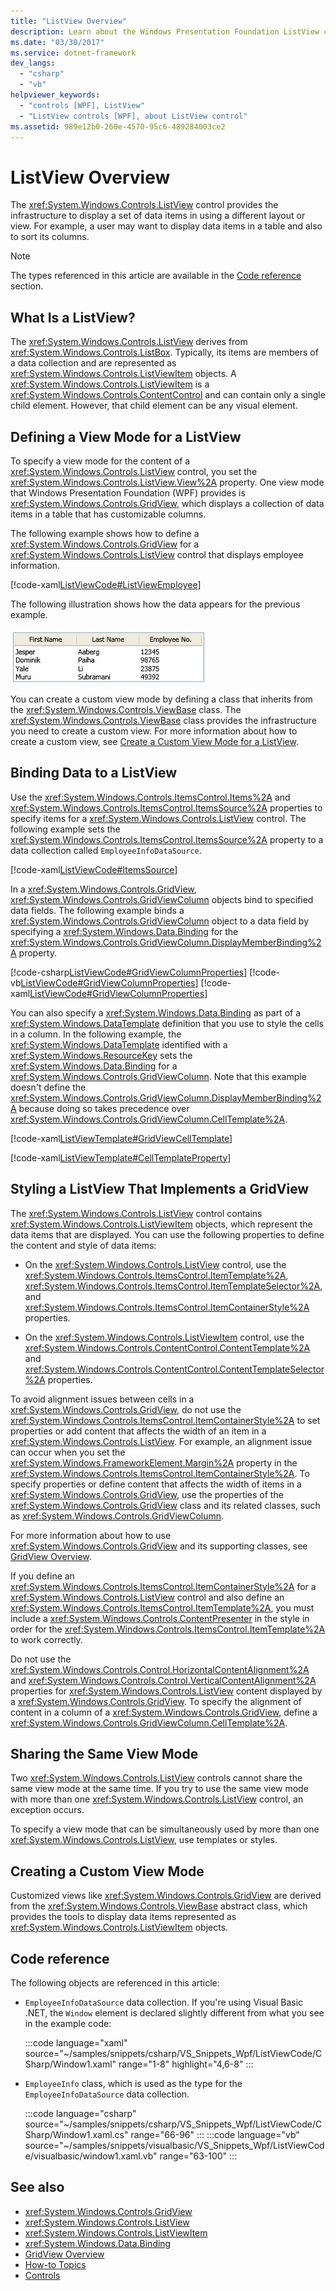 ```yaml
---
title: "ListView Overview"
description: Learn about the Windows Presentation Foundation ListView control, which provides the infrastructure to display data items in different layouts or views.
ms.date: "03/30/2017"
ms.service: dotnet-framework
dev_langs: 
  - "csharp"
  - "vb"
helpviewer_keywords: 
  - "controls [WPF], ListView"
  - "ListView controls [WPF], about ListView control"
ms.assetid: 989e12b0-260e-4570-95c6-489284003ce2
---
```

# ListView Overview

The <xref:System.Windows.Controls.ListView> control provides the infrastructure to display a set of data items in using a different layout or view. For example, a user may want to display data items in a table and also to sort its columns.

> [!NOTE]
> The types referenced in this article are available in the [Code reference](#code-reference) section.

<a name="WhatisaListView"></a>

## What Is a ListView?

The <xref:System.Windows.Controls.ListView> derives from <xref:System.Windows.Controls.ListBox>. Typically, its items are members of a data collection and are represented as <xref:System.Windows.Controls.ListViewItem> objects. A <xref:System.Windows.Controls.ListViewItem> is a <xref:System.Windows.Controls.ContentControl> and can contain only a single child element. However, that child element can be any visual element.

<a name="DefiningaListViewView"></a>

## Defining a View Mode for a ListView

To specify a view mode for the content of a <xref:System.Windows.Controls.ListView> control, you set the <xref:System.Windows.Controls.ListView.View%2A> property. One view mode that Windows Presentation Foundation (WPF) provides is <xref:System.Windows.Controls.GridView>, which displays a collection of data items in a table that has customizable columns.

The following example shows how to define a <xref:System.Windows.Controls.GridView> for a <xref:System.Windows.Controls.ListView> control that displays employee information.

[!code-xaml[ListViewCode#ListViewEmployee](~/samples/snippets/csharp/VS_Snippets_Wpf/ListViewCode/CSharp/Window1.xaml#listviewemployee)]

The following illustration shows how the data appears for the previous example.

![Screenshot that shows a ListView with GridView output.](./media/gridview-overview/listview-gridview-output.jpg)

You can create a custom view mode by defining a class that inherits from the <xref:System.Windows.Controls.ViewBase> class. The <xref:System.Windows.Controls.ViewBase> class provides the infrastructure you need to create a custom view. For more information about how to create a custom view, see [Create a Custom View Mode for a ListView](how-to-create-a-custom-view-mode-for-a-listview.md).

<a name="BindingDatatoaListView"></a>

## Binding Data to a ListView

Use the <xref:System.Windows.Controls.ItemsControl.Items%2A> and <xref:System.Windows.Controls.ItemsControl.ItemsSource%2A> properties to specify items for a <xref:System.Windows.Controls.ListView> control. The following example sets the <xref:System.Windows.Controls.ItemsControl.ItemsSource%2A> property to a data collection called `EmployeeInfoDataSource`.

[!code-xaml[ListViewCode#ItemsSource](~/samples/snippets/csharp/VS_Snippets_Wpf/ListViewCode/CSharp/Window1.xaml#itemssource)]

In a <xref:System.Windows.Controls.GridView>, <xref:System.Windows.Controls.GridViewColumn> objects bind to specified data fields. The following example binds a <xref:System.Windows.Controls.GridViewColumn> object to a data field by specifying a <xref:System.Windows.Data.Binding> for the <xref:System.Windows.Controls.GridViewColumn.DisplayMemberBinding%2A> property.

[!code-csharp[ListViewCode#GridViewColumnProperties](~/samples/snippets/csharp/VS_Snippets_Wpf/ListViewCode/CSharp/Window1.xaml.cs#gridviewcolumnproperties)]
[!code-vb[ListViewCode#GridViewColumnProperties](~/samples/snippets/visualbasic/VS_Snippets_Wpf/ListViewCode/visualbasic/window1.xaml.vb#gridviewcolumnproperties)]
[!code-xaml[ListViewCode#GridViewColumnProperties](~/samples/snippets/csharp/VS_Snippets_Wpf/ListViewCode/CSharp/Window1.xaml#gridviewcolumnproperties)]

You can also specify a <xref:System.Windows.Data.Binding> as part of a <xref:System.Windows.DataTemplate> definition that you use to style the cells in a column. In the following example, the <xref:System.Windows.DataTemplate> identified with a <xref:System.Windows.ResourceKey> sets the <xref:System.Windows.Data.Binding> for a <xref:System.Windows.Controls.GridViewColumn>. Note that this example doesn't define the <xref:System.Windows.Controls.GridViewColumn.DisplayMemberBinding%2A> because doing so takes precedence over <xref:System.Windows.Controls.GridViewColumn.CellTemplate%2A>.

[!code-xaml[ListViewTemplate#GridViewCellTemplate](~/samples/snippets/csharp/VS_Snippets_Wpf/ListViewTemplate/CS/window1.xaml#gridviewcelltemplate)]

[!code-xaml[ListViewTemplate#CellTemplateProperty](~/samples/snippets/csharp/VS_Snippets_Wpf/ListViewTemplate/CS/window1.xaml#celltemplateproperty)]

<a name="StylingaListView"></a>

## Styling a ListView That Implements a GridView

The <xref:System.Windows.Controls.ListView> control contains <xref:System.Windows.Controls.ListViewItem> objects, which represent the data items that are displayed. You can use the following properties to define the content and style of data items:

- On the <xref:System.Windows.Controls.ListView> control, use the <xref:System.Windows.Controls.ItemsControl.ItemTemplate%2A>, <xref:System.Windows.Controls.ItemsControl.ItemTemplateSelector%2A>, and <xref:System.Windows.Controls.ItemsControl.ItemContainerStyle%2A> properties.

- On the <xref:System.Windows.Controls.ListViewItem> control, use the <xref:System.Windows.Controls.ContentControl.ContentTemplate%2A> and <xref:System.Windows.Controls.ContentControl.ContentTemplateSelector%2A> properties.

To avoid alignment issues between cells in a <xref:System.Windows.Controls.GridView>, do not use the <xref:System.Windows.Controls.ItemsControl.ItemContainerStyle%2A> to set properties or add content that affects the width of an item in a <xref:System.Windows.Controls.ListView>. For example, an alignment issue can occur when you set the <xref:System.Windows.FrameworkElement.Margin%2A> property in the <xref:System.Windows.Controls.ItemsControl.ItemContainerStyle%2A>. To specify properties or define content that affects the width of items in a <xref:System.Windows.Controls.GridView>, use the properties of the <xref:System.Windows.Controls.GridView> class and its related classes, such as <xref:System.Windows.Controls.GridViewColumn>.

For more information about how to use <xref:System.Windows.Controls.GridView> and its supporting classes, see [GridView Overview](gridview-overview.md).

If you define an <xref:System.Windows.Controls.ItemsControl.ItemContainerStyle%2A> for a <xref:System.Windows.Controls.ListView> control and also define an <xref:System.Windows.Controls.ItemsControl.ItemTemplate%2A>, you must include a <xref:System.Windows.Controls.ContentPresenter> in the style in order for the <xref:System.Windows.Controls.ItemsControl.ItemTemplate%2A> to work correctly.

Do not use the <xref:System.Windows.Controls.Control.HorizontalContentAlignment%2A> and <xref:System.Windows.Controls.Control.VerticalContentAlignment%2A> properties for <xref:System.Windows.Controls.ListView> content displayed by a <xref:System.Windows.Controls.GridView>. To specify the alignment of content in a column of a <xref:System.Windows.Controls.GridView>, define a <xref:System.Windows.Controls.GridViewColumn.CellTemplate%2A>.

<a name="UsingtheSameViewMoreThanOnce"></a>

## Sharing the Same View Mode

Two <xref:System.Windows.Controls.ListView> controls cannot share the same view mode at the same time. If you try to use the same view mode with more than one <xref:System.Windows.Controls.ListView> control, an exception occurs.

To specify a view mode that can be simultaneously used by more than one <xref:System.Windows.Controls.ListView>, use templates or styles.

<a name="CreatingaCustomView"></a>

## Creating a Custom View Mode

Customized views like <xref:System.Windows.Controls.GridView> are derived from the <xref:System.Windows.Controls.ViewBase> abstract class, which provides the tools to display data items represented as <xref:System.Windows.Controls.ListViewItem> objects.

## Code reference

The following objects are referenced in this article:

- `EmployeeInfoDataSource` data collection. If you're using Visual Basic .NET, the `Window` element is declared slightly different from what you see in the example code:

  :::code language="xaml" source="~/samples/snippets/csharp/VS_Snippets_Wpf/ListViewCode/CSharp/Window1.xaml" range="1-8" highlight="4,6-8" :::

- `EmployeeInfo` class, which is used as the type for the `EmployeeInfoDataSource` data collection.

  :::code language="csharp" source="~/samples/snippets/csharp/VS_Snippets_Wpf/ListViewCode/CSharp/Window1.xaml.cs" range="66-96" :::
  :::code language="vb" source="~/samples/snippets/visualbasic/VS_Snippets_Wpf/ListViewCode/visualbasic/window1.xaml.vb" range="63-100" :::

## See also

- <xref:System.Windows.Controls.GridView>
- <xref:System.Windows.Controls.ListView>
- <xref:System.Windows.Controls.ListViewItem>
- <xref:System.Windows.Data.Binding>
- [GridView Overview](gridview-overview.md)
- [How-to Topics](listview-how-to-topics.md)
- [Controls](../advanced/optimizing-performance-controls.md)
